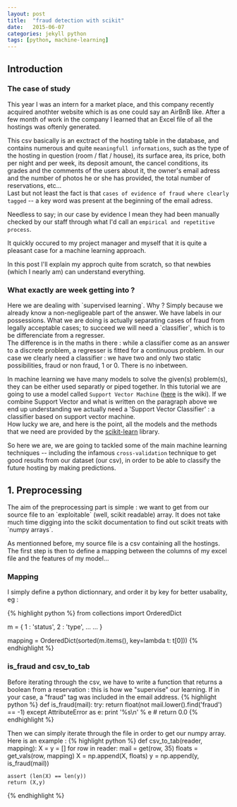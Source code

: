 ```yaml
---
layout: post
title:  "fraud detection with scikit"
date:   2015-06-07
categories: jekyll python
tags: [python, machine-learning]
---
```


<h2>Introduction</h2>
<h3>The case of study</h3>
This year I was an intern for a market place,
and this company recently acquired anothter website which is as one could say an AirBnB like.
<!-- After a few month of work in the team I learned that some csv files were oftenly generated, and looking closer there is one about hostings.   -->
After a few month of work in the company I learned that an Excel file of all the hostings was oftenly generated.

This csv basically is an exctract of the hosting table in the database, and contains numerous and quite `meaningfull informations`, such as the type of the hosting in question (room / flat / house), its surface area, its price, both per night and per week, its deposit amount, the cancel conditions, its grades and the comments of the users about it, the owner's email adress and the number of photos he or she has provided, the total number of reservations, etc...  
Last but not least the fact is that `cases of evidence of fraud where clearly tagged` -- a key word was present at the beginning of the email adress.

Needless to say; in our case by evidence I mean they had been manually checked by our staff through what I'd call an `empirical and repetitive process`.  

It quickly occured to my project manager and myself that it is quite a pleasant case for a machine learning approach.

In this post I'll explain my approch quite from scratch, so that newbies (which I nearly am) can understand everything.
<br>


<h3>What exactly are week getting into ?</h3>
Here we are dealing with `supervised learning`. Why ? Simply because we already know a non-negligeable part of the answer.  We have labels in our possessions.
What we are doing is actually separating cases of fraud from legally acceptable cases; to succeed we will need a `classifier`, which is to be differenciate from a regresser.<br>
The difference is in the maths in there : while a classifier come as an answer to a discrete problem, a regresser is fitted for a continuous problem.  
In our case we clearly need a classifier : we have two and only two static possibilities, fraud or non fraud, 1 or 0.
There is no inbetween.

In machine learning we have many models to solve the given(s) problem(s), they can be either used separatly or piped together.
In this tutorial we are going to use a model called `Support Vector Machine` (<a href="https://en.wikipedia.org/wiki/Support_vector_machine" target="_blank">here</a> is the wiki).
If we combine Support Vector and what is written on the paragraph above we end up understanding we actually need a 'Support Vector Classifier' : a classifier based on support vector machine.  
How lucky we are, and here is the point, all the models and the methods that we need are provided by the <a href="https://www.scikit-learn.com" target="_blank">scikit-learn</a> library.

So here we are, we are going to tackled some of the main machine learning techniques -- including the infamous `cross-validation` technique to get good results from our dataset (our csv), in order to be able to classify the future hosting by making predictions.

<!-- "Talk is cheap, show me the code"  
If you are new to machine learning, at this point you better ty your shoes. -->

<h2>1. Preprocessing</h2>
The aim of the preprocessing part is simple : we want to get from our source file to an `exploitable` (well, scikit readable) array.
It does not take much time digging into the scikit documentation to find out scikit treats with `numpy arrays`.

As mentionned before, my source file is a csv containing all the hostings. The first step is then to define a mapping between the columns of my excel file and the features of my model...

<h3>Mapping</h3>
I simply define a python dictionnary, and order it by key for better usabality, eg :

{% highlight python %}
from collections import OrderedDict

m = {
	1 : 'status',
	2 : 'type',
	...
	...
}

mapping = OrderedDict(sorted(m.items(), key=lambda t: t[0]))
{% endhighlight %}

<h3>is_fraud and csv_to_tab</h3>
Before iterating through the csv, we have to write a function that returns a boolean from a reservation : this is how we "supervise" our learning.
If in your case, a "fraud" tag was included in the email address.
{% highlight python %}
def is_fraud(mail):
	try:
		return float(not mail.lower().find('fraud') == -1)
	except AttributeError as e:
		print '%s\n' % e
		# return 0.0
{% endhighlight %}

Then we can simply iterate through the file in order to get our numpy array.
Here is an example :
{% highlight python %}
def csv_to_tab(reader, mapping):
	X = y = []
	for row in reader:
		mail = get(row, 35)
		floats = get_vals(row, mapping)
		X = np.append(X, floats)
		y = np.append(y, is_fraud(mail))

	assert (len(X) == len(y))
	return (X,y)
{% endhighlight %}

<!-- <h3>Format</h3>
At this point we simply have floats in a numpy array, but  -->